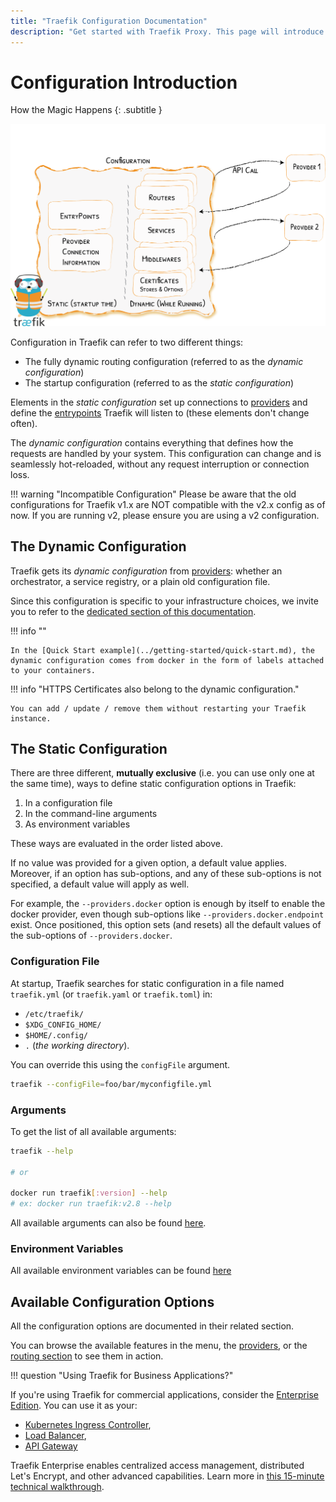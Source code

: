 ```yaml
---
title: "Traefik Configuration Documentation"
description: "Get started with Traefik Proxy. This page will introduce you to the dynamic routing and startup configurations. Read the technical documentation."
---
```


# Configuration Introduction

How the Magic Happens
{: .subtitle }

![Configuration](../assets/img/static-dynamic-configuration.png)

Configuration in Traefik can refer to two different things:

- The fully dynamic routing configuration (referred to as the _dynamic configuration_)
- The startup configuration (referred to as the _static configuration_)

Elements in the _static configuration_ set up connections to [providers](../providers/overview.md) and define the [entrypoints](../routing/entrypoints.md) Traefik will listen to (these elements don't change often).

The _dynamic configuration_ contains everything that defines how the requests are handled by your system.
This configuration can change and is seamlessly hot-reloaded, without any request interruption or connection loss.

!!! warning "Incompatible Configuration"
    Please be aware that the old configurations for Traefik v1.x are NOT compatible with the v2.x config as of now.
    If you are running v2, please ensure you are using a v2 configuration.

## The Dynamic Configuration

Traefik gets its _dynamic configuration_ from [providers](../providers/overview.md): whether an orchestrator, a service registry, or a plain old configuration file.

Since this configuration is specific to your infrastructure choices, we invite you to refer to the [dedicated section of this documentation](../routing/overview.md).

!!! info ""

    In the [Quick Start example](../getting-started/quick-start.md), the dynamic configuration comes from docker in the form of labels attached to your containers.

!!! info "HTTPS Certificates also belong to the dynamic configuration."

    You can add / update / remove them without restarting your Traefik instance.

## The Static Configuration

There are three different, **mutually exclusive** (i.e. you can use only one at the same time), ways to define static configuration options in Traefik:

1. In a configuration file
1. In the command-line arguments
1. As environment variables

These ways are evaluated in the order listed above.

If no value was provided for a given option, a default value applies.
Moreover, if an option has sub-options, and any of these sub-options is not specified, a default value will apply as well.

For example, the `--providers.docker` option is enough by itself to enable the docker provider, even though sub-options like `--providers.docker.endpoint` exist.
Once positioned, this option sets (and resets) all the default values of the sub-options of `--providers.docker`.

### Configuration File

At startup, Traefik searches for static configuration in a file named `traefik.yml` (or `traefik.yaml` or `traefik.toml`) in:

- `/etc/traefik/`
- `$XDG_CONFIG_HOME/`
- `$HOME/.config/`
- `.` (_the working directory_).

You can override this using the `configFile` argument.

```bash
traefik --configFile=foo/bar/myconfigfile.yml
```

### Arguments

To get the list of all available arguments:

```bash
traefik --help

# or

docker run traefik[:version] --help
# ex: docker run traefik:v2.8 --help
```

All available arguments can also be found [here](../reference/static-configuration/cli.md).

### Environment Variables

All available environment variables can be found [here](../reference/static-configuration/env.md)

## Available Configuration Options

All the configuration options are documented in their related section.

You can browse the available features in the menu, the [providers](../providers/overview.md), or the [routing section](../routing/overview.md) to see them in action.

!!! question "Using Traefik for Business Applications?"

If you're using Traefik for commercial applications, consider the [Enterprise Edition](https://traefik.io/traefik-enterprise/). You can use it as your:
- [Kubernetes Ingress Controller](https://traefik.io/solutions/kubernetes-ingress/),
- [Load Balancer](https://traefik.io/solutions/docker-swarm-ingress/),
- [API Gateway](https://traefik.io/solutions/api-gateway/)

Traefik Enterprise enables centralized access management, distributed Let's Encrypt, and other advanced capabilities. Learn more in [this 15-minute technical walkthrough](https://info.traefik.io/watch-traefikee-demo).
